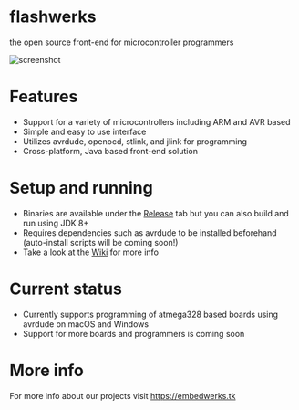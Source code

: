# flashwerks
the open source front-end for microcontroller programmers

![screenshot](https://embedwerks.tk/images/flashwerks.png)

# Features
* Support for a variety of microcontrollers including ARM and AVR based
* Simple and easy to use interface
* Utilizes avrdude, openocd, stlink, and jlink for programming
* Cross-platform, Java based front-end solution

# Setup and running
* Binaries are available under the [Release](https://github.com/embedwerks/flashwerks/releases) tab but you can also build and run using JDK 8+
* Requires dependencies such as avrdude to be installed beforehand (auto-install scripts will be coming soon!)
* Take a look at the [Wiki](https://github.com/embedwerks/flashwerks/wiki/Setup) for more info

# Current status
* Currently supports programming of atmega328 based boards using avrdude on macOS and Windows
* Support for more boards and programmers is coming soon

# More info
For more info about our projects visit https://embedwerks.tk


